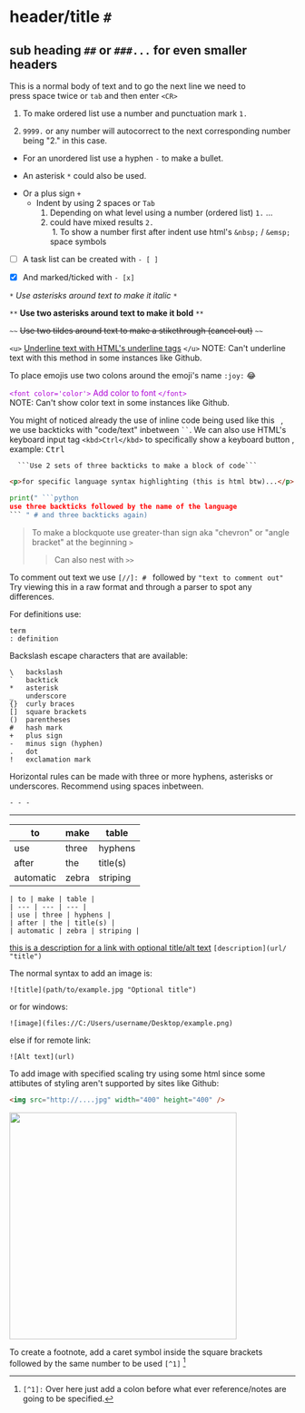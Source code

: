 # header/title `#`
## sub heading `##` or `###...` for even smaller headers
This is a normal body of text and to go the next line we need to  
press space twice or `tab` and then enter `<CR>`  
1. To make ordered list use a number and punctuation mark `1.`  

9999. `9999.` or any number will autocorrect to the next corresponding number being "2." in this case.  

- For an unordered list use a hyphen `-` to make a bullet.  
* An asterisk `*` could also be used.  
+ Or a plus sign `+`  
  - Indent by using 2 spaces or `Tab`  
    1. Depending on what level using a number (ordered list) `1.` ...  
    2. could have mixed results `2.`  
&nbsp;1. To show a number first after indent use html's `&nbsp;` / `&emsp;` space symbols  

- [ ] A task list can be created with `- [ ]`  

- [x] And marked/ticked with `- [x]`  

`*` *Use asterisks around text to make it italic* `*`

`**` **Use two asterisks around text to make it bold** `**`

`~~` ~~Use two tildes around text to make a stikethrough (cancel out)~~ `~~`

`<u>` <u>Underline text with HTML's underline tags</u> `</u>`
NOTE: Can't underline text with this method in some instances like Github.

To place emojis use two colons around the emoji's name `:joy:` :joy:

<font color='#af00d7'>`<font color='color'>` Add color to font `</font>`</font>  
NOTE: Can't show color text in some instances like Github.

You might of noticed already the use of inline code being used like this ` `, we
use backticks with "code/text" inbetween ` `` `. We can also use HTML's keyboard input tag `<kbd>Ctrl</kbd>` to specifically show a keyboard button , example: <kbd>Ctrl</kbd>  


```
  ```Use 2 sets of three backticks to make a block of code```
```
```html
<p>for specific language syntax highlighting (this is html btw)...</p>
```
```python
print(" ```python
use three backticks followed by the name of the language
``` " # and three backticks again)
```

> To make a blockquote use greater-than sign aka "chevron" or "angle bracket" at the beginning `>`
>> Can also nest with `>>`

To comment out text we use `[//]: # ` followed by `"text to comment out"`  
Try viewing this in a raw format and through a parser to spot any differences.


[//]: # "lanigiro taht ton m'I esuaceb txet esrever emos tsuJ"

For definitions use:
```
term
: definition
```
Backslash escape characters that are available:
```
\   backslash
`   backtick
*   asterisk
_   underscore
{}  curly braces
[]  square brackets
()  parentheses
#   hash mark
+   plus sign
-   minus sign (hyphen)
.   dot
!   exclamation mark  
```

Horizontal rules can be made with three or more hyphens, asterisks or underscores. Recommend using spaces inbetween.  

`- - -`
- - -
| to | make | table |
| --- | --- | --- |
| use | three | hyphens |
| after | the | title(s) |
| automatic | zebra | striping |

```
| to | make | table |
| --- | --- | --- |
| use | three | hyphens |
| after | the | title(s) |
| automatic | zebra | striping |
```

[//]: # "[this is a description for a link](https://github.com/srdusr/notes/blob/main/languages/markdown.md) `[description](url)`"


[this is a description for a link with optional title/alt text](https://fwesh.yonle.repl.co/ "Rick Roll") `[description](url/ "title")`

The normal syntax to add an image is:
```
![title](path/to/example.jpg "Optional title")
```
or for windows:
```
![image](files://C:/Users/username/Desktop/example.png)
```
else if for remote link:
```
![Alt text](url)
```
To add image with specified scaling try using some html since some attibutes of styling aren't supported by sites like Github:
```html
<img src="http://....jpg" width="400" height="400" />
```
<img src="https://velog.velcdn.com/images/zmdlw/post/eb240f7b-ee94-49ae-8c22-b35873db6dc0/image.jpg" width="400" />

To create a footnote, add a caret symbol inside the square brackets followed by the same number to be used `[^1]` [^1]
[^1]: `[^1]:` Over here just add a colon before what ever reference/notes are
  going to be specified.
